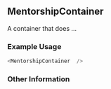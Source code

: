 ## MentorshipContainer
A container that does ...

### Example Usage

```js
<MentorshipContainer  />
```


### Other Information
